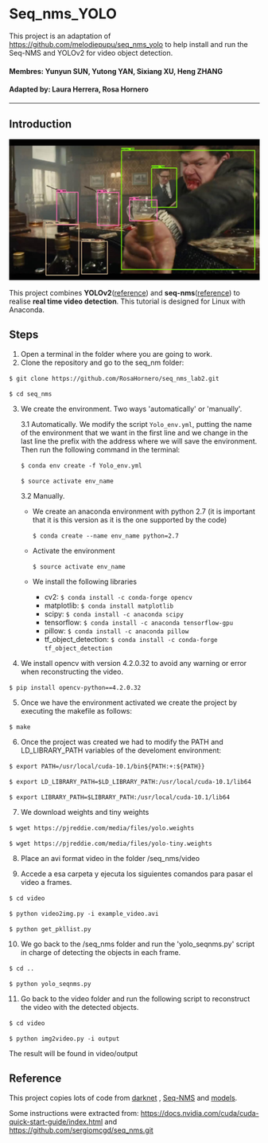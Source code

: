 # Seq_nms_YOLO
This project is an adaptation of https://github.com/melodiepupu/seq_nms_yolo to help install and run the Seq-NMS and YOLOv2 for video object detection.
#### Membres: Yunyun SUN, Yutong YAN, Sixiang XU, Heng ZHANG

#### Adapted by: Laura Herrera, Rosa Hornero


---

## Introduction

![](img/index.jpg) 

This project combines **YOLOv2**([reference](https://arxiv.org/abs/1506.02640)) and **seq-nms**([reference](https://arxiv.org/abs/1602.08465)) to realise **real time video detection**.
This tutorial is designed for Linux with Anaconda.

## Steps

1) Open a terminal in the folder where you are going to work.
2) Clone the repository and go to the seq_nm folder:

`$ git clone https://github.com/RosaHornero/seq_nms_lab2.git`

`$ cd seq_nms`

3) We create the environment. Two ways 'automatically' or 'manually'.

   3.1 Automatically. We modify the script `Yolo_env.yml`, putting the name of the environment that we want in the first line and we change in the last line the prefix with the address where we will save the environment. Then run the following command in the terminal:
  
     `$ conda env create -f Yolo_env.yml`
     
     `$ source activate env_name`
  
   3.2 Manually. 
     
     - We create an anaconda environment with python 2.7 (it is important that it is this version as it is the one supported by the code)
     
       `$ conda create --name env_name python=2.7`
       
     - Activate the environment
     
        `$ source activate env_name`
        
      - We install the following libraries
        - cv2: `$ conda install -c conda-forge opencv`
        - matplotlib: `$ conda install matplotlib`
        - scipy: `$ conda install -c anaconda scipy`
        - tensorflow: `$ conda install -c anaconda tensorflow-gpu`
        - pillow: `$ conda install -c anaconda pillow`
        - tf_object_detection: `$ conda install -c conda-forge tf_object_detection`
  
4) We install opencv with version 4.2.0.32 to avoid any warning or error when reconstructing the video.

`$ pip install opencv-python==4.2.0.32`

5) Once we have the environment activated we create the project by executing the makefile as follows:

`$ make`

6) Once the project was created we had to modify the PATH and LD\_LIBRARY\_PATH variables of the develoment environment:

`$ export PATH=/usr/local/cuda-10.1/bin${PATH:+:${PATH}}`

`$ export LD_LIBRARY_PATH=$LD_LIBRARY_PATH:/usr/local/cuda-10.1/lib64`

`$ export LIBRARY_PATH=$LIBRARY_PATH:/usr/local/cuda-10.1/lib64`

7) We download weights and tiny weights

`$ wget https://pjreddie.com/media/files/yolo.weights`

`$ wget https://pjreddie.com/media/files/yolo-tiny.weights`

8) Place an avi format video in the folder /seq_nms/video

9) Accede a esa carpeta y ejecuta los siguientes comandos para pasar el video a frames.

`$ cd video`

`$ python video2img.py -i example_video.avi`

`$ python get_pkllist.py`

10) We go back to the /seq_nms folder and run the 'yolo_seqnms.py' script in charge of detecting the objects in each frame.

`$ cd ..`

`$ python yolo_seqnms.py`

11) Go back to the video folder and run the following script to reconstruct the video with the detected objects.

`$ cd video`

`$ python img2video.py -i output`

The result will be found in video/output

## Reference

This project copies lots of code from [darknet](https://github.com/pjreddie/darknet) , [Seq-NMS](https://github.com/lrghust/Seq-NMS) and  [models](https://github.com/tensorflow/models).

Some instructions were extracted from: https://docs.nvidia.com/cuda/cuda-quick-start-guide/index.html and 
https://github.com/sergiomcgd/seq_nms.git

